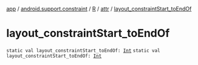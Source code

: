 [app](../../../index.md) / [android.support.constraint](../../index.md) / [R](../index.md) / [attr](index.md) / [layout_constraintStart_toEndOf](./layout_constraint-start_to-end-of.md)

# layout_constraintStart_toEndOf

`static val layout_constraintStart_toEndOf: `[`Int`](https://kotlinlang.org/api/latest/jvm/stdlib/kotlin/-int/index.html)
`static val layout_constraintStart_toEndOf: `[`Int`](https://kotlinlang.org/api/latest/jvm/stdlib/kotlin/-int/index.html)